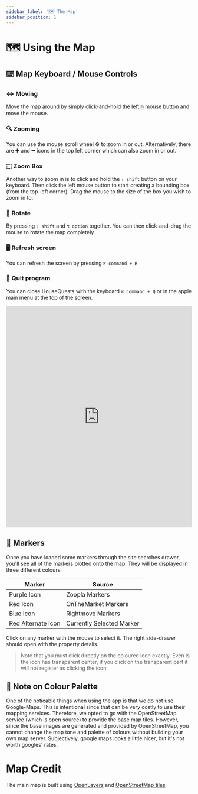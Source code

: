 ```yaml
---
sidebar_label: '🗺 The Map'
sidebar_position: 1
---
```


# 🗺 Using the Map

## ⌨️ Map Keyboard / Mouse Controls

### ↔️ Moving

Move the map around by simply click-and-hold the left 🖱 mouse button and move the mouse.

### 🔍 Zooming

You can use the mouse scroll wheel ⚙️ to zoom in or out. Alternatively, there are ➕ and ➖ icons in the top left corner which can also zoom in or out.

### ⬚ Zoom Box

Another way to zoom in is to click and hold the `⇧ shift` button on your keyboard. Then click the left mouse button to start creating a bounding box (from the top-left corner). Drag the mouse to the size of the box you wish to zoom in to. 

### 🔄 Rotate

By pressing `⇧ shift` and `⌥ option` together. You can then click-and-drag the mouse to rotate the map completely.

### 🖥 Refresh screen

You can refresh the screen by pressing `⌘ command + R`

### 🚪 Quit program

You can close HouseQuests with the keyboard `⌘ command + Q` or in the apple main menu at the top of the screen.

<iframe width="100%" height="600px" src="https://www.youtube.com/embed/r9AbXkW9xJ0" title="YouTube video player" frameborder="0" allow="accelerometer; autoplay; clipboard-write; encrypted-media; gyroscope; picture-in-picture" allowfullscreen></iframe>

## 📍 Markers

Once you have loaded some markers through the site searches drawer, you'll see all of the markers plotted onto the map. They will be displayed in three different colours:

| Marker | Source |
| --- | --- |
| Purple Icon | Zoopla Markers |
| Red Icon | OnTheMarket Markers |
| Blue Icon | Rightmove Markers |
| Red Alternate Icon | Currently Selected Marker |

Click on any marker with the mouse to select it. The right side-drawer should open with the property details. 

> Note that you must click directly on the coloured icon exactly. Even is the icon has transparent center, if you click on the transparent part it will not register as clicking the icon.

## 🎨 Note on Colour Palette

One of the noticable things when using the app is that we do not use Google-Maps. This is intentional since that can be very costly to use their mapping services. Therefore, we opted to go with the OpenStreetMap service (which is open source) to provide the base map tiles. However, since the base images are generated and provided by OpenStreetMap, you cannot change the map tone and palette of colours without building your own map server. Subjectively, google maps looks a little nicer, but it's not worth googles' rates.

# Map Credit

The main map is built using [OpenLayers](https://openlayers.org/) and [OpenStreetMap tiles](https://www.openstreetmap.org/)